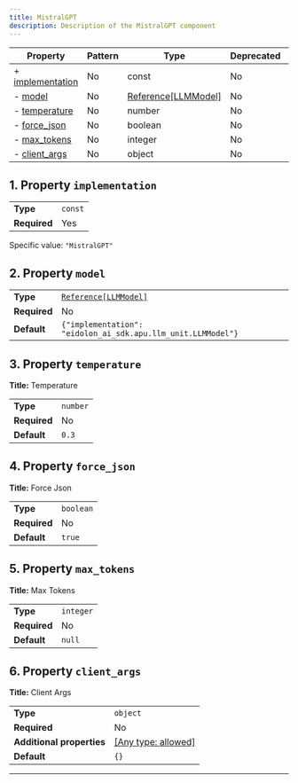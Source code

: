 ```yaml
---
title: MistralGPT
description: Description of the MistralGPT component
---
```


| Property                             | Pattern | Type                | Deprecated | Definition | Title/Description |
| ------------------------------------ | ------- | ------------------- | ---------- | ---------- | ----------------- |
| + [implementation](#implementation ) | No      | const               | No         | -          | -                 |
| - [model](#model )                   | No      | [Reference[LLMModel]](/docs/components/llmmodel/overview) | No         | -          | -                 |
| - [temperature](#temperature )       | No      | number              | No         | -          | Temperature       |
| - [force_json](#force_json )         | No      | boolean             | No         | -          | Force Json        |
| - [max_tokens](#max_tokens )         | No      | integer             | No         | -          | Max Tokens        |
| - [client_args](#client_args )       | No      | object              | No         | -          | Client Args       |

## <a name="implementation"></a>1. Property `implementation`

|              |         |
| ------------ | ------- |
| **Type**     | `const` |
| **Required** | Yes     |

Specific value: `"MistralGPT"`

## <a name="model"></a>2. Property `model`

|              |                                                              |
| ------------ | ------------------------------------------------------------ |
| **Type**     | [`Reference[LLMModel]`](/docs/components/llmmodel/overview)                                        |
| **Required** | No                                                           |
| **Default**  | `{"implementation": "eidolon_ai_sdk.apu.llm_unit.LLMModel"}` |

## <a name="temperature"></a>3. Property `temperature`

**Title:** Temperature

|              |          |
| ------------ | -------- |
| **Type**     | `number` |
| **Required** | No       |
| **Default**  | `0.3`    |

## <a name="force_json"></a>4. Property `force_json`

**Title:** Force Json

|              |           |
| ------------ | --------- |
| **Type**     | `boolean` |
| **Required** | No        |
| **Default**  | `true`    |

## <a name="max_tokens"></a>5. Property `max_tokens`

**Title:** Max Tokens

|              |           |
| ------------ | --------- |
| **Type**     | `integer` |
| **Required** | No        |
| **Default**  | `null`    |

## <a name="client_args"></a>6. Property `client_args`

**Title:** Client Args

|                           |                                                                           |
| ------------------------- | ------------------------------------------------------------------------- |
| **Type**                  | `object`                                                                  |
| **Required**              | No                                                                        |
| **Additional properties** | [[Any type: allowed]](# "Additional Properties of any type are allowed.") |
| **Default**               | `{}`                                                                      |

----------------------------------------------------------------------------------------------------------------------------
